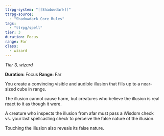 ```yaml
---
ttrpg-system: "[[Shadowdark]]"
ttrpg-source: 
  - "Shadowdark Core Rules"
tags:
  - "ttrpg/spell"
tier: 3
duration: Focus
range: Far
class:
  - wizard
---
```

*Tier 3, wizard*

**Duration:** Focus
**Range:** Far

You create a convincing visible and audible illusion that fills up to a near-sized cube in range.

The illusion cannot cause harm, but creatures who believe the illusion is real react to it as though it were.

A creature who inspects the illusion from afar must pass a Wisdom check vs. your last spellcasting check to perceive the false nature of the illusion.

Touching the illusion also reveals its false nature.


